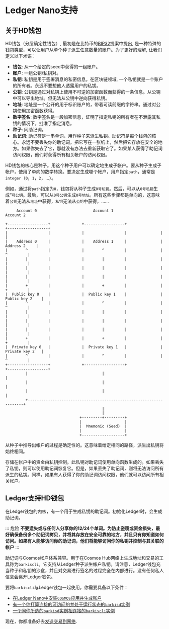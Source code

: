 # Ledger Nano支持

## 关于HD钱包

HD钱包（分层确定性钱包）, 最初是在比特币的[BIP32](https://github.com/bitcoin/bips/blob/master/bip-0032.mediawiki)提案中提出,
是一种特殊的钱包类型，可以让用户从单个种子派生任意数量的账户。为了更好的理解, 让我们定义以下术语：

- **钱包**: 从一个给定的seed中获得的一组账户。
- **账户**: 一组公钥/私钥对。
- **私钥**: 私钥是用于签署消息的私密信息。在区块链领域, 一个私钥就是一个账户的所有者。永远不要想他人透露用户的私钥。
- **公钥**: 公钥是通过对私钥上使用不可逆的加密函数而获得的一条信息。从公钥中可以导出地址。但无法从公钥中逆向获得私钥。
- **地址**: 地址是一个公开的用于标识账户的，带着可读前缀的字符串。通过对公钥使用加密函数获得。
- **数字签名**: 数字签名是一段加密信息，证明了指定私钥的所有者在不泄露其私钥的情况下，批准了指定消息。
- **种子**: 同助记词。
- **助记词**:  助记符是一串单词，用作种子来派生私钥。助记符是每个钱包的核心。永远不要丢失你的助记词。把它写在一张纸上，然后把它存放在安全的地方。如果你失去了它，那就没有办法去重新获取它了。如果某人获得了助记词访问权限，他们将获得所有相关帐户的访问权限。

HD钱包的核心是种子。用这个种子用户可以确定地生成子帐户。要从种子生成子帐户，使用了单向的数学转换。要决定生成哪个帐户，用户指定`path`，通常是`integer`（`0`，`1`，`2`，...）。

例如，通过将`path`指定为`0`，钱包将从种子生成`0号私钥`。然后，可以从`0号私钥`生成“`号公钥`。最后，可以从`0号公钥`生成`0号地址`。所有这些步骤都是单向的，这意味着`公钥`无法从`地址`中获得，`私钥`无法从`公钥`中获得，......

```
     Account 0                         Account 1                         Account 2

+------------------+              +------------------+               +------------------+
|                  |              |                  |               |                  |
|    Address 0     |              |    Address 1     |               |    Address 2     |
|        ^         |              |        ^         |               |        ^         |
|        |         |              |        |         |               |        |         |
|        |         |              |        |         |               |        |         |
|        |         |              |        |         |               |        |         |
|        +         |              |        +         |               |        +         |
|  Public key 0    |              |  Public key 1    |               |  Public key 2    |
|        ^         |              |        ^         |               |        ^         |
|        |         |              |        |         |               |        |         |
|        |         |              |        |         |               |        |         |
|        |         |              |        |         |               |        |         |
|        +         |              |        +         |               |        +         |
|  Private key 0   |              |  Private key 1   |               |  Private key 2   |
|        ^         |              |        ^         |               |        ^         |
+------------------+              +------------------+               +------------------+
         |                                 |                                  |
         |                                 |                                  |
         |                                 |                                  |
         +--------------------------------------------------------------------+
                                           |
                                           |
                                 +---------+---------+
                                 |                   |
                                 |  Mnemonic (Seed)  |
                                 |                   |
                                 +-------------------+
```

从种子中推导出帐户的过程是确定性的。这意味着给定相同的路径，派生出私钥将始终相同。

存储在帐户中的资金由私钥控制。此私钥对助记词使用单向函数生成的。如果丢失了私钥，则可以使用助记词恢复它。但是，如果丢失了助记词，则将无法访问所有派生的私钥。同样，如果有人获得了你的助记词访问权限，他们就可以访问所有相关帐户。

## Ledger支持HD钱包

在Ledger钱包的内核，有一个用于生成私钥的助记词。初始化Ledger时，会生成助记词。

::: 危险
**不要遗失或与任何人分享你的12/24个单词。为防止盗窃或资金损失，最好确保备份多个助记词拷贝，并将其存放在安全可靠的地方，并且只有你知道如何访问。如果有人能够访问你的助记词，他们将能够访问你的私钥并控制与其关联的帐户**
:::

助记词与Cosmos帐户体系兼容。用于在Cosmos Hub网络上生成地址和交易的工具称为`barkiscli`，它支持从Ledger种子派生帐户私钥。请注意，Ledger钱包充当种子和私钥的沙盒，并且对交易进行签名的过程完全在内部进行。没有任何私人信息会离开Ledger钱包。

要将`barkiscli`与Ledger钱包一起使用，你需要具备以下条件：

- [在Ledger Nano中安装`COSMOS`应用并生成账户](delegator-guide-cli.md#using-a-ledger-device)
- [有一个你打算连接的可访问的并处于运行状态的`barkisd`实例](delegator-guide-cli.md#accessing-the-cosmos-hub-network)
- [一个同你所选的`barkisd`实例相连接的`barkiscli`实例](delegator-guide-cli.md#setting-up-barkiscli)

现在，你都准备好去[发送交易到网络](delegator-guide-cli.md#sending-transactions).



